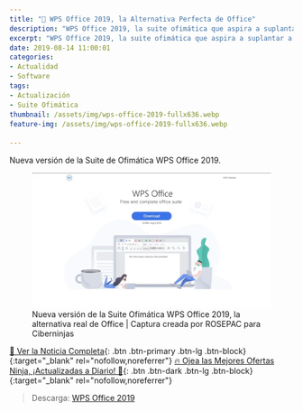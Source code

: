 ```yaml
---
title: "📰 WPS Office 2019, la Alternativa Perfecta de Office"
description: "WPS Office 2019, la suite ofimática que aspira a suplantar a Microsoft Office"
excerpt: "WPS Office 2019, la suite ofimática que aspira a suplantar a Microsoft Office"
date: 2019-08-14 11:00:01
categories:
- Actualidad
- Software
tags:
- Actualización
- Suite Ofimática
thumbnail: /assets/img/wps-office-2019-fullx636.webp
feature-img: /assets/img/wps-office-2019-fullx636.webp

---
```


Nueva versión de la Suite de Ofimática WPS Office 2019.

<figure>
    <a href="/assets/img/wps-office-2019-full.webp" class="image-popup"><img src="/assets/img/wps-office-2019-fullx636.webp"></a>
    <figcaption>Nueva versión de la Suite Ofimática WPS Office 2019, la alternativa real de Office | Captura creada por ROSEPAC para Ciberninjas</figcaption>
</figure>

[📰 Ver la Noticia Completa](https://blog.desdelinux.net/wps-office-2019-excelente-moderna-alternativa-libreoffice/){: .btn .btn-primary .btn-lg .btn-block}{:target="_blank" rel="nofollow,noreferrer"}
[🔥 Ojea las Mejores Ofertas Ninja, ¡Actualizadas a Diario! 🎁](https://www.amazon.es/shop/cibercursos){: .btn .btn-dark .btn-lg .btn-block}{:target="_blank" rel="nofollow,noreferrer"}

> Descarga: [WPS Office 2019](https://www.wps.com/es-MX/download/ "Descarga de la nueva versión de la Suite Ofimática WPS Office 2019, la única alternativa real de Office: Ciberninjas")